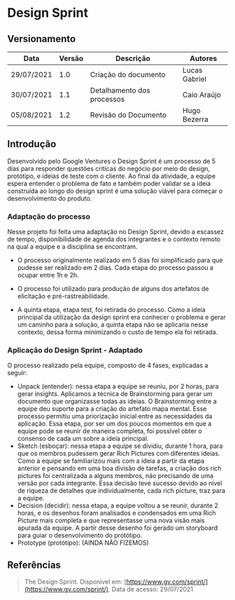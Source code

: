 # Design Sprint

## Versionamento
| Data | Versão | Descrição | Autores |
| -------- | -------- | -------- | ---|
|   29/07/2021   |  1.0    |  Criação do documento    | Lucas Gabriel
|   30/07/2021   |  1.1    |  Detalhamento dos processos    | Caio Araújo
|   05/08/2021   |  1.2   |  Revisão do Documento    | Hugo Bezerra


## Introdução

Desenvolvido pelo Google Ventures o Design Sprint é um processo de 5 dias para responder questões criticas do negócio por meio do design, protótipo, e ideias de teste com o cliente. Ao final da atividade, a equipe espera entender o problema de fato e também poder validar se a ideia construída ao longo do design sprint é uma solução viável para começar o desenvolvimento do produto.

### Adaptação do processo
Nesse projeto foi feita uma adaptação no Design Sprint, devido a escassez de tempo, disponibilidade de agenda dos integrantes e o contexto remoto na qual a equipe e a disciplina se encontram.

* O processo originalmente realizado em 5 dias foi simplificado para que pudesse ser realizado em 2 dias. Cada etapa do processo passou a ocupar entre 1h e 2h.

* O processo foi utilizado para produção de alguns dos artefatos de elicitação e pré-rastreabilidade.

* A quinta etapa, etapa test, foi retirada do processo. Como a ideia principal da utilização da design sprint era conhecer o problema e gerar um caminho para a solução, a quinta etapa não se aplicaria nesse contexto, dessa forma minimizando o custo de tempo ela foi retirada.  

### Aplicação do Design Sprint - Adaptado
O processo realizado pela equipe, composto de 4 fases, explicadas a seguir:
* Unpack (entender): nessa etapa a equipe se reuniu, por 2 horas, para gerar insights. Aplicamos a técnica de Brainstorming para gerar um documento que organizasse todas as ideias. O Brainstorming entre a equipe deu suporte para a criação do artefato mapa mental. Esse processo permitiu uma priorização inicial entre as necessidades da aplicação. Essa etapa, por ser um dos poucos momentos em que a equipe pode se reunir de maneira completa, foi possível obter o consenso de cada um sobre a ideia principal.
* Sketch (esboçar): nessa etapa a equipe se dividiu, durante 1 hora, para que os membros pudessem gerar Rich Pictures com diferentes ideias. Como a equipe se familiarizou mais com a ideia a partir da etapa anterior e pensando em uma boa divisão de tarefas, a criação dos rich pictures foi centralizada a alguns membros, não precisando de uma versão por cada integrante. Essa decisão teve sucesso devido ao nível de riqueza de detalhes que individualmente, cada rich picture, traz para a equipe.
* Decision (decidir): nessa etapa, a equipe voltou a se reunir, durante 2 horas, e os desenhos foram analisados e condensados em uma Rich Picture mais completa e que representasse uma nova visão mais apurada da equipe. A partir desse desenho foi gerado um storyboard para guiar o desenvolvimento do protótipo.
* Prototype (protótipo): (AINDA NÃO FIZEMOS) 


## Referências
> The Design Sprint. Disponível em: [https://www.gv.com/sprint/](https://www.gv.com/sprint/). Data de acesso: 29/07/2021
